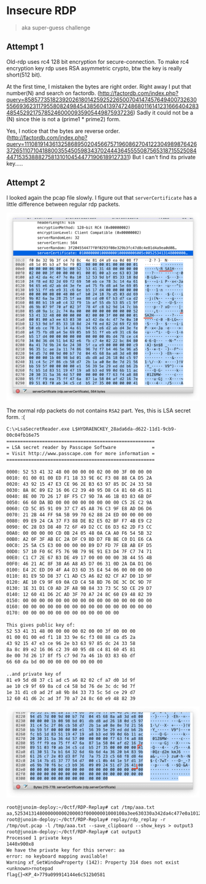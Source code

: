 # Insecure RDP

> aka super-guess challenge

## Attempt 1

Old-rdp uses rc4 128 bit encryption for secure-connection. To make rc4 encryption key rdp uses RSA asymmetric crypto, btw the key is really short(512 bit).

At the first time, I mistaken the bytes are right order.
Right away I put that number(N) and search on factordb. (http://factordb.com/index.php?query=8585773518239202618014259252265007041474576494007326305566936231179558082498454385604139747248680116141231666404283485452921757852460000935905449875937236)
Sadly it could not be a (N) since thie is not a (prime1 * prime2) form.

Yes, I notice that the bytes are reverse order. (http://factordb.com/index.php?query=11108191436132586895020456675719608627041223049898764263726511071041880035545059834370244436455550875653187155250844471535388827581310104544771906189127331)
But I can't find its private key.....

## Attempt 2

I looked again the pcap file slowly. I figure out that `serverCertificate` has a little difference between regular rdp packets.

![image1.png](image1.png)

The normal rdp packets do not contains `RSA2` part. Yes, this is LSA secret form. :(

```
C:\>LsaSecretReader.exe L$HYDRAENCKEY_28ada6da-d622-11d1-9cb9-00c04fb16e75
======================================================
= LSA secret reader by Passcape Software             =
= Visit http://www.passcape.com for more information =
======================================================

0000: 52 53 41 32 48 00 00 00 00 02 00 00 3F 00 00 00
0010: 01 00 01 00 ED F1 18 33 9E 6C F3 08 88 CA D5 2A
0020: 43 92 15 47 E3 CE 96 2E B3 63 97 85 DC 24 33 58
0030: 8A 8C 89 E2 16 06 C2 39 40 95 D8 C4 81 60 45 81
0040: 8E 00 7D 26 17 8F F5 C7 9D 7A 46 1B 03 83 6B DF
0050: 66 60 DA BD 00 00 00 00 00 00 00 00 C5 2E C2 9A
0060: CD 5C 85 91 09 37 C7 45 A8 76 C3 9F E8 AD D6 D6
0070: 21 2B 44 FF 9A 5B 99 70 62 88 24 ED 00 00 00 00
0080: 09 E9 24 CA 37 F3 88 DE B2 E5 02 BF F7 4B E9 C2
0090: 0C 28 D3 D8 40 72 6F 49 D2 CC E6 D3 62 2D F3 CC
00A0: 00 00 00 00 CD 0B 24 05 48 0A CA A0 F6 54 5B 32
00B0: A2 0F 3F AB EC 2A DF C9 BD D7 FB BE C0 D1 E6 CA
00C0: 25 5A C5 E3 00 00 00 00 B9 D7 FD 7F EB AB EF D5
00D0: 57 10 F0 6C F5 76 9B 79 9E 91 E3 D4 7F C7 74 71
00E0: C1 C7 2E 67 B3 DE 49 17 00 00 00 00 3B 44 55 4B
00F0: 46 21 AC 8F 38 A6 A8 A5 D7 06 31 0D 2A DA D1 D6
0100: E4 2C ED D9 4F A4 D3 6D 35 E4 54 06 00 00 00 00
0110: 81 E9 5D D8 37 C1 AD C5 A6 82 02 CF A7 D0 1D 9F
0120: AE 10 C9 9F 69 0A CD C4 58 BD 76 DE 3C DC 9D 7F
0130: 1E 31 D1 C0 AD 2F A8 9B 84 33 73 5C 5D CE 29 D7
0140: 12 60 41 D6 2C AD 3F 70 A7 24 8C 60 E9 48 82 39
0150: 00 00 00 00 00 00 00 00 00 00 00 00 00 00 00 00
0160: 00 00 00 00 00 00 00 00 00 00 00 00 00 00 00 00
0170: 00 00 00 00 00 00 00 00 00 00 00 00

This gives public key of:
52 53 41 31 48 00 00 00 00 02 00 00 3f 00 00 00
01 00 01 00 ed f1 18 33 9e 6c f3 08 88 ca d5 2a
43 92 15 47 e3 ce 96 2e b3 63 97 85 dc 24 33 58
8a 8c 89 e2 16 06 c2 39 40 95 d8 c4 81 60 45 81
8e 00 7d 26 17 8f f5 c7 9d 7a 46 1b 03 83 6b df
66 60 da bd 00 00 00 00 00 00 00 00

..and private key of
81 e9 5d d8 37 c1 ad c5 a6 82 02 cf a7 d0 1d 9f
ae 10 c9 9f 69 0a cd c4 58 bd 76 de 3c dc 9d 7f
1e 31 d1 c0 ad 2f a8 9b 84 33 73 5c 5d ce 29 d7
12 60 41 d6 2c ad 3f 70 a7 24 8c 60 e9 48 82 39
```

![image2.png](image2.png)

```shell
root@junoim-deploy:~/0ctf/RDP-Replay# cat /tmp/aaa.txt
aa,5253413148000000000200003f00000001000100a3ee630330a342da4c477e0a1012539dbf8533188d24f8ed822d69f26950ebce783c144a619465e6d2abd43efea475fbd8a45e6905b951ffebe931c66eb517d40000000000000000,41D130517AB164326D6B6D4A3620B4839B6126C72E03D38F7D7A7523C568F8D84E24147BD1377754D700C10B441E5FD13FE69B70F6BCC3B93609092451D72641
root@junoim-deploy:~/0ctf/RDP-Replay# replay/rdp_replay -r /tmp/out.pcap -l /tmp/aaa.txt --save_clipboard --show_keys > output3
root@junoim-deploy:~/0ctf/RDP-Replay# cat output3
Processed 1 private keys
1440x900x8
We have the private key for this server: aa
error: no keyboard mapping available!
Warning xf_GetWindowProperty (142): Property 314 does not exist
<unknown>rnotepad
flag{}<KP_4>779a099914144e6c512b0581
```
